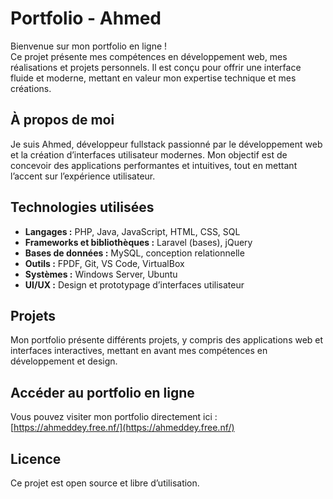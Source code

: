 # Portfolio - Ahmed

Bienvenue sur mon portfolio en ligne !  
Ce projet présente mes compétences en développement web, mes réalisations et projets personnels. Il est conçu pour offrir une interface fluide et moderne, mettant en valeur mon expertise technique et mes créations.

## À propos de moi

Je suis Ahmed, développeur fullstack passionné par le développement web et la création d’interfaces utilisateur modernes. Mon objectif est de concevoir des applications performantes et intuitives, tout en mettant l’accent sur l’expérience utilisateur.

## Technologies utilisées

- **Langages :** PHP, Java, JavaScript, HTML, CSS, SQL  
- **Frameworks et bibliothèques :** Laravel (bases), jQuery  
- **Bases de données :** MySQL, conception relationnelle  
- **Outils :** FPDF, Git, VS Code, VirtualBox  
- **Systèmes :** Windows Server, Ubuntu  
- **UI/UX :** Design et prototypage d’interfaces utilisateur  

## Projets

Mon portfolio présente différents projets, y compris des applications web et interfaces interactives, mettant en avant mes compétences en développement et design.

## Accéder au portfolio en ligne

Vous pouvez visiter mon portfolio directement ici : [https://ahmeddey.free.nf/](https://ahmeddey.free.nf/)

## Licence

Ce projet est open source et libre d’utilisation.
